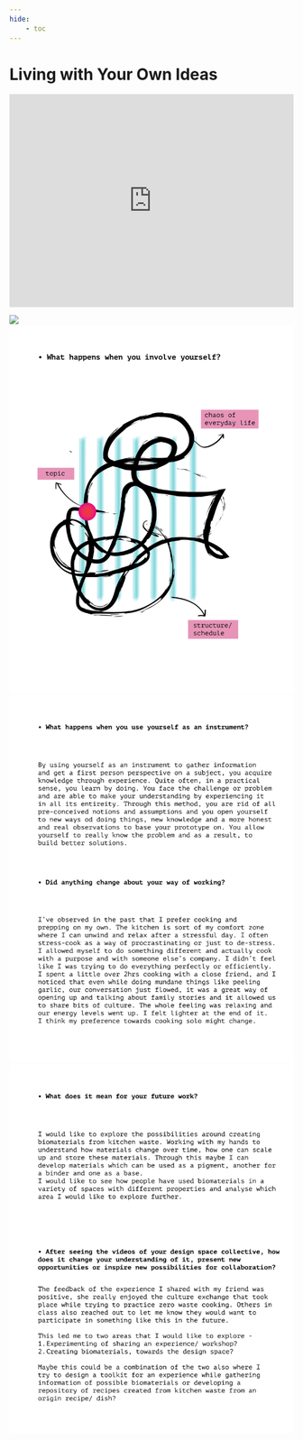 ```yaml
---
hide:
    - toc
---
```


# **Living with Your Own Ideas**



<div style="padding:75% 0 0 0;position:relative;"><iframe src="https://player.vimeo.com/video/767908279?h=b2821e86cf&amp;badge=0&amp;autopause=0&amp;player_id=0&amp;app_id=58479" frameborder="0" allow="autoplay; fullscreen; picture-in-picture" allowfullscreen style="position:absolute;top:0;left:0;width:100%;height:100%;" title="Seher_Cooking_Habits.mp4"></iframe></div><script src="https://player.vimeo.com/api/player.js"></script>



![](../images/DinDin-01.png)
![](../images/DinDin-02.png)
![](../images/DinDin-03.png)
![](../images/DinDin-04.png)
